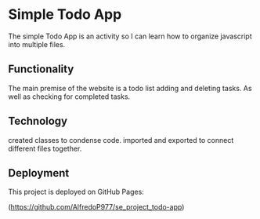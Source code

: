 # Simple Todo App

The simple Todo App is an activity so I can learn how to organize javascript into multiple files.

## Functionality

The main premise of the website is a todo list adding and deleting tasks. As well as checking for completed tasks.

## Technology

created classes to condense code. imported and exported to connect different files together.

## Deployment

This project is deployed on GitHub Pages:

(https://github.com/AlfredoP977/se_project_todo-app)
